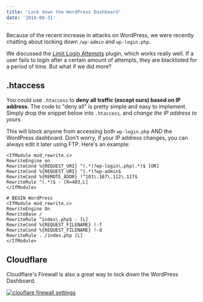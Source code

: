 ```yaml
---
title: 'Lock down the WordPress Dashboard'
date: '2014-08-31'
---
```


Because of the recent increase in attacks on WordPress, we were recently chatting about locking down `/wp-admin` and `wp-login.php`.

We discussed the [Limit Login Attempts](http://wordpress.org/plugins/limit-login-attempts/) plugin, which works really well. If a user fails to login after a certain amount of attempts, they are blacklisted for a period of time. But what if we did more?

## .htaccess

You could use `.htaccess` to **deny all traffic (except ours) based on IP address**. The code to "deny all" is pretty simple and easy to implement. Simply drop the snippet below into `.htaccess`_,_ and _change the IP address to yours._

This will block anyone from accessing both `wp-login.php` AND the WordPress dashboard. Don't worry, if your IP address changes, you can always edit it later using FTP. Here's an example:

```
<IfModule mod_rewrite.c>
RewriteEngine on
RewriteCond %{REQUEST_URI} ^(.*)?wp-login\.php(.*)$ [OR]
RewriteCond %{REQUEST_URI} ^(.*)?wp-admin$
RewriteCond %{REMOTE_ADDR} !^101\.167\.112\.117$
RewriteRule ^(.*)$ - [R=403,L]
</IfModule>

# BEGIN WordPress
<IfModule mod_rewrite.c>
RewriteEngine On
RewriteBase /
RewriteRule ^index\.php$ - [L]
RewriteCond %{REQUEST_FILENAME} !-f
RewriteCond %{REQUEST_FILENAME} !-d
RewriteRule . /index.php [L]
</IfModule>
```

## Cloudflare

Cloudflare's Firewall is also a great way to lock down the WordPress Dashboard.

[![clouflare firewall settings](images/Screenshot-2019-10-26-13.25.32-1024x735.png)](https://gregrickaby.com/wp-content/uploads/2019/10/Screenshot-2019-10-26-13.25.32.png)
